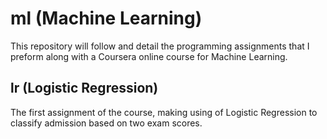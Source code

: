 # ml (Machine Learning)
This repository will follow and detail the programming assignments that I preform along with a Coursera online course for Machine Learning.

## lr (Logistic Regression)
The first assignment of the course, making using of Logistic Regression to classify admission based on two exam scores.
